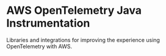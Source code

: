 # AWS OpenTelemetry Java Instrumentation

Libraries and integrations for improving the experience using OpenTelemetry
with AWS.

